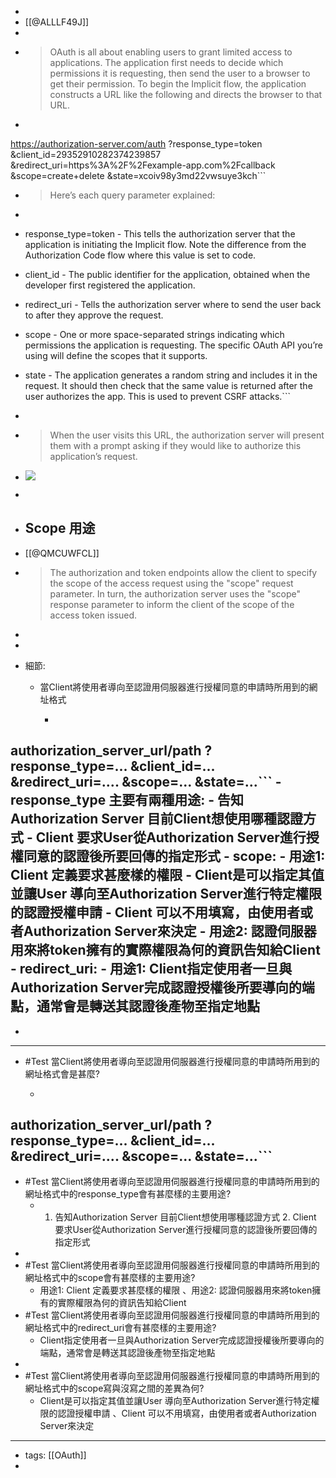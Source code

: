 - 
- [[@ALLLF49J]]
- 
- > OAuth is all about enabling users to grant limited access to applications. The application first needs to decide which permissions it is requesting, then send the user to a browser to get their permission. To begin the Implicit flow, the application constructs a URL like the following and directs the browser to that URL.
- ```javascript
https://authorization-server.com/auth
 ?response_type=token
 &client_id=29352910282374239857
 &redirect_uri=https%3A%2F%2Fexample-app.com%2Fcallback
 &scope=create+delete
 &state=xcoiv98y3md22vwsuye3kch```
- > Here’s each query parameter explained: 
- ```javascript
- response_type=token - This tells the authorization server that the application is initiating the Implicit flow. Note the difference from the Authorization Code flow where this value is set to code.
  
- client_id - The public identifier for the application, obtained when the developer first registered the application.
- redirect_uri - Tells the authorization server where to send the user back to after they approve the request.
  
- scope - One or more space-separated strings indicating which permissions the application is requesting. The specific OAuth API you’re using will define the scopes that it supports.
  
- state - The application generates a random string and includes it in the request. It should then check that the same value is returned after the user authorizes the app. This is used to prevent CSRF attacks.```
- 
- > When the user visits this URL, the authorization server will present them with a prompt asking if they would like to authorize this application’s request.
- ![](https://developer.okta.com/assets-jekyll/blog/oauth-authorization-code-grant-type/oauth-prompt-48d4b9d76687db5e661fd8f434514d4d4f9136f7a9a7bdc049a93cf8894c653d.png)
- 
- ## Scope 用途
- [[@QMCUWFCL]]
- > The authorization and token endpoints allow the client to specify the
   scope of the access request using the "scope" request parameter.  In
   turn, the authorization server uses the "scope" response parameter to
   inform the client of the scope of the access token issued.
- 
- 
- 細節:
    - 當Client將使用者導向至認證用伺服器進行授權同意的申請時所用到的網址格式
        - ```javascript
authorization_server_url/path
?response_type=...
&client_id=...
&redirect_uri=....
&scope=...
&state=...```
    - response_type 主要有兩種用途:
        - 告知Authorization Server 目前Client想使用哪種認證方式
        - Client 要求User從Authorization Server進行授權同意的認證後所要回傳的指定形式
    - scope:
        - 用途1: Client 定義要求甚麼樣的權限
            - Client是可以指定其值並讓User 導向至Authorization Server進行特定權限的認證授權申請
            - Client 可以不用填寫，由使用者或者Authorization Server來決定
        - 用途2: 認證伺服器用來將token擁有的實際權限為何的資訊告知給Client
    - redirect_uri:
        - 用途1: Client指定使用者一旦與Authorization Server完成認證授權後所要導向的端點，通常會是轉送其認證後產物至指定地點
- 
- 
- ---
- #Test 當Client將使用者導向至認證用伺服器進行授權同意的申請時所用到的網址格式會是甚麼?
    - ```javascript
authorization_server_url/path
?response_type=...
&client_id=...
&redirect_uri=....
&scope=...
&state=...```
- 
- #Test 當Client將使用者導向至認證用伺服器進行授權同意的申請時所用到的網址格式中的response_type會有甚麼樣的主要用途?
    - 1. 告知Authorization Server 目前Client想使用哪種認證方式 2. Client 要求User從Authorization Server進行授權同意的認證後所要回傳的指定形式
- 
- #Test 當Client將使用者導向至認證用伺服器進行授權同意的申請時所用到的網址格式中的scope會有甚麼樣的主要用途?
    - 用途1: Client 定義要求甚麼樣的權限 、用途2: 認證伺服器用來將token擁有的實際權限為何的資訊告知給Client
- #Test 當Client將使用者導向至認證用伺服器進行授權同意的申請時所用到的網址格式中的redirect_uri會有甚麼樣的主要用途?
    -  Client指定使用者一旦與Authorization Server完成認證授權後所要導向的端點，通常會是轉送其認證後產物至指定地點
- 
- #Test 當Client將使用者導向至認證用伺服器進行授權同意的申請時所用到的網址格式中的scope寫與沒寫之間的差異為何? 
    - Client是可以指定其值並讓User 導向至Authorization Server進行特定權限的認證授權申請 、Client 可以不用填寫，由使用者或者Authorization Server來決定
- ---
- tags: [[OAuth]]
- 
